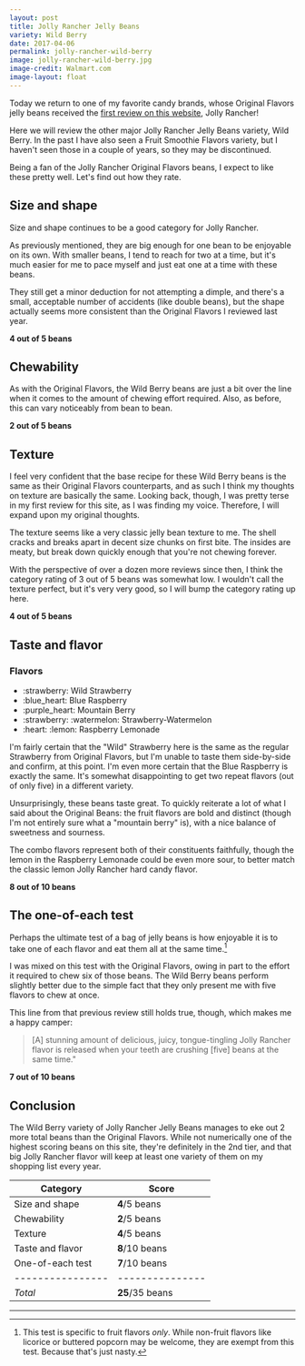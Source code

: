 ```yaml
---
layout: post
title: Jolly Rancher Jelly Beans
variety: Wild Berry
date: 2017-04-06
permalink: jolly-rancher-wild-berry
image: jolly-rancher-wild-berry.jpg
image-credit: Walmart.com
image-layout: float
---
```


Today we return to one of my favorite candy brands,
whose Original Flavors jelly beans received the
[first review on this website](/jolly-rancher-jelly-beans),
Jolly Rancher!

Here we will review the other major Jolly Rancher Jelly Beans variety,
Wild Berry. In the past I have also seen a Fruit Smoothie Flavors variety,
but I haven't seen those in a couple of years, so they may be discontinued.

Being a fan of the Jolly Rancher Original Flavors beans,
I expect to like these pretty well.
Let's find out how they rate.


## Size and shape

Size and shape continues to be a good category for Jolly Rancher.

As previously mentioned, they are big enough for one bean
to be enjoyable on its own.
With smaller beans, I tend to reach for two at a time,
but it's much easier for me to pace myself
and just eat one at a time with these beans.

They still get a minor deduction for not attempting a dimple,
and there's a small, acceptable number of accidents (like double beans),
but the shape actually seems more consistent than
the Original Flavors I reviewed last year.

**4 out of 5 beans**


## Chewability

As with the Original Flavors, the Wild Berry beans are
just a bit over the line when it comes to
the amount of chewing effort required.
Also, as before, this can vary noticeably from bean to bean.

**2 out of 5 beans**


## Texture

I feel very confident that the base recipe for these Wild Berry beans
is the same as their Original Flavors counterparts,
and as such I think my thoughts on texture are basically the same.
Looking back, though, I was pretty terse in my first review for this site,
as I was finding my voice.
Therefore, I will expand upon my original thoughts.

The texture seems like a very classic jelly bean texture to me.
The shell cracks and breaks apart in decent size chunks on first bite.
The insides are meaty, but break down quickly enough
that you're not chewing forever.

With the perspective of over a dozen more reviews since then,
I think the category rating of 3 out of 5 beans was somewhat low.
I wouldn't call the texture perfect, but it's very very good,
so I will bump the category rating up here.

**4 out of 5 beans**


## Taste and flavor

<div class="inset">
    <h3>Flavors</h3>
    <ul class="emoji-list">
        <li>:strawberry: Wild Strawberry</li>
        <li>:blue_heart: Blue Raspberry</li>
        <li>:purple_heart: Mountain Berry</li>
        <li>:strawberry: :watermelon: Strawberry-Watermelon</li>
        <li>:heart: :lemon: Raspberry Lemonade</li>
    </ul>
    <p>
        I'm fairly certain that the "Wild" Strawberry here is the same as
        the regular Strawberry from Original Flavors,
        but I'm unable to taste them side-by-side and confirm, at this point.
        I'm even more certain that the Blue Raspberry is exactly the same.
        It's somewhat disappointing to get two repeat flavors
        (out of only five) in a different variety.
    </p>
</div>

Unsurprisingly, these beans taste great.
To quickly reiterate a lot of what I said about the Original Beans:
the fruit flavors are bold and distinct
(though I'm not entirely sure what a "mountain berry" is),
with a nice balance of sweetness and sourness.

The combo flavors represent both of their constituents faithfully,
though the lemon in the Raspberry Lemonade could be even more sour,
to better match the classic lemon Jolly Rancher hard candy flavor.

**8 out of 10 beans**


## The one-of-each test

Perhaps the ultimate test of a bag of jelly beans is how enjoyable it is
to take one of each flavor and eat them all at the same time.[^1]

I was mixed on this test with the Original Flavors,
owing in part to the effort it required to chew six of those beans.
The Wild Berry beans perform slightly better due to the simple fact
that they only present me with five flavors to chew at once.

This line from that previous review still holds true, though,
which makes me a happy camper:

> [A] stunning amount of delicious, juicy, tongue-tingling Jolly Rancher flavor
is released when your teeth are crushing [five] beans at the same time."

**7 out of 10 beans**


## Conclusion

The Wild Berry variety of Jolly Rancher Jelly Beans
manages to eke out 2 more total beans than the Original Flavors.
While not numerically one of the highest scoring beans on this site,
they're definitely in the 2nd tier, and that big Jolly Rancher flavor
will keep at least one variety of them on my shopping list every year.

Category         | Score
---------------- | ---------------
Size and shape   | **4**/5 beans
Chewability      | **2**/5 beans
Texture          | **4**/5 beans
Taste and flavor | **8**/10 beans
One-of-each test | **7**/10 beans
---------------- | ---------------
_Total_          | **25**/35 beans


---

[^1]: This test is specific to fruit flavors _only_. While non-fruit flavors like licorice or buttered popcorn may be welcome, they are exempt from this test. Because that's just nasty.
